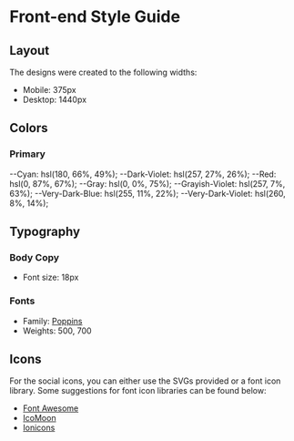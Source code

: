 # Front-end Style Guide

## Layout

The designs were created to the following widths:

- Mobile: 375px
- Desktop: 1440px

## Colors

### Primary

--Cyan: hsl(180, 66%, 49%);
--Dark-Violet: hsl(257, 27%, 26%);
--Red: hsl(0, 87%, 67%);
--Gray: hsl(0, 0%, 75%);
--Grayish-Violet: hsl(257, 7%, 63%);
--Very-Dark-Blue: hsl(255, 11%, 22%);
--Very-Dark-Violet: hsl(260, 8%, 14%);

## Typography

### Body Copy

- Font size: 18px

### Fonts

- Family: [Poppins](https://fonts.google.com/specimen/Poppins)
- Weights: 500, 700

## Icons

For the social icons, you can either use the SVGs provided or a font icon library. Some suggestions for font icon libraries can be found below:

- [Font Awesome](https://fontawesome.com)
- [IcoMoon](https://icomoon.io)
- [Ionicons](https://ionicons.com)
